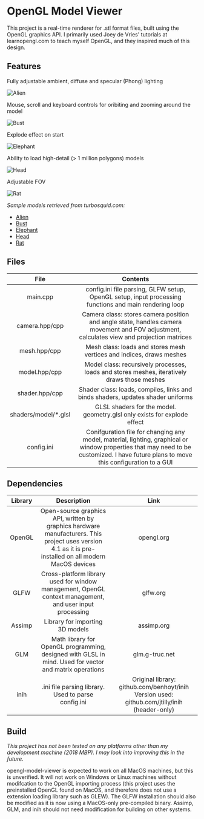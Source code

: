 # OpenGL Model Viewer

This project is a real-time renderer for .stl format files, built using the OpenGL graphics API. I primarily used Joey de Vries' tutorials at learnopengl.com to teach myself OpenGL, and they inspired much of this design. 

## Features
Fully adjustable ambient, diffuse and specular (Phong) lighting

![Alien](https://media.giphy.com/media/hs7beqrv6l2AaaAhk5/giphy.gif)

Mouse, scroll and keyboard controls for oribiting and zooming around the model

![Bust](https://media.giphy.com/media/VIo4oot5YSDh5GgCgU/giphy.gif)

Explode effect on start

![Elephant](https://media.giphy.com/media/eg4eVV5r2tysDBi38g/giphy.gif)

Ability to load high-detail (> 1 million polygons) models

![Head](https://media.giphy.com/media/W5rCkFi3NH4JljDw92/giphy.gif)

Adjustable FOV

![Rat](https://media.giphy.com/media/Yq8YbmwlsXJ7BIf6YM/giphy.gif)

_Sample models retrieved from turbosquid.com:_
- [Alien](https://www.turbosquid.com/3d-models/free-printable-aline-animal-3d-model/1030948)
- [Bust](https://www.turbosquid.com/3d-models/free-indian-woman-3d-model/1128457)
- [Elephant](https://www.turbosquid.com/FullPreview/Index.cfm/ID/1369839)
- [Head](https://www.turbosquid.com/3d-models/free-zbrush-man-head-3d-model/696839)
- [Rat](https://www.turbosquid.com/3d-models/sculpture-rat-3ds-free/1127738)


## Files
| File | Contents |
|:-:|:-:|
| main.cpp | config.ini file parsing, GLFW setup, OpenGL setup, input processing functions and main rendering loop |
| camera.hpp/cpp | Camera class: stores camera position and angle state, handles camera movement and FOV adjustment, calculates view and projection matrices |
| mesh.hpp/cpp | Mesh class: loads and stores mesh vertices and indices, draws meshes |
| model.hpp/cpp | Model class: recursively processes, loads and stores meshes, iteratively draws those meshes |
| shader.hpp/cpp | Shader class: loads, compiles, links and binds shaders, updates shader uniforms |
| shaders/model/*.glsl | GLSL shaders for the model. geometry.glsl only exists for explode effect |
| config.ini | Conifguration file for changing any model, material, lighting, graphical or window properties that may need to be customized. I have future plans to move this configuration to a GUI |

## Dependencies
|Library|Description|Link|
|:-:|:-:|:-:|
| OpenGL | Open-source graphics API, written by graphics hardware manufacturers. This project uses version 4.1 as it is pre-installed on all modern MacOS devices | opengl.org |
| GLFW | Cross-platform library used for window management, OpenGL context management, and user input processing | glfw.org |
| Assimp | Library for importing 3D models | assimp.org |
| GLM | Math library for OpenGL programming, designed with GLSL in mind. Used for vector and matrix operations | glm.g-truc.net |
|inih| .ini file parsing library. Used to parse config.ini | Original library: github.com/benhoyt/inih Version used: github.com/jtilly/inih (header-only) |

## Build
_This project has not been tested on any platforms other than my development machine (2018 MBP). I may look into improving this in the future._

opengl-model-viewer is expected to work on all MacOS machines, but this is unverified. It will not work on Windows or Linux machines without modifcation to the OpenGL importing process (this project uses the preinstalled OpenGL found on MacOS, and therefore does not use a extension loading library such as GLEW). The GLFW installation should also be modified as it is now using a MacOS-only pre-compiled binary. Assimp, GLM, and inih should not need modification for building on other systems.
